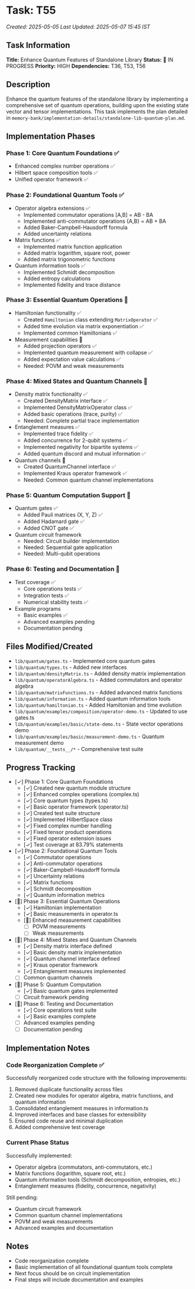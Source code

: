 # Task: T55
*Created: 2025-05-05*
*Last Updated: 2025-05-07 15:45 IST*

## Task Information
**Title:** Enhance Quantum Features of Standalone Library
**Status:** 🔄 IN PROGRESS
**Priority:** HIGH
**Dependencies:** T36, T53, T56

## Description
Enhance the quantum features of the standalone library by implementing a comprehensive set of quantum operations, building upon the existing state vector and tensor implementations. This task implements the plan detailed in `memory-bank/implementation-details/standalone-lib-quantum-plan.md`.

## Implementation Phases

### Phase 1: Core Quantum Foundations ✅
- Enhanced complex number operations ✅
- Hilbert space composition tools ✅
- Unified operator framework ✅

### Phase 2: Foundational Quantum Tools ✅
- Operator algebra extensions ✅
  - Implemented commutator operations [A,B] = AB - BA
  - Implemented anti-commutator operations {A,B} = AB + BA
  - Added Baker-Campbell-Hausdorff formula
  - Added uncertainty relations
- Matrix functions ✅
  - Implemented matrix function application
  - Added matrix logarithm, square root, power
  - Added matrix trigonometric functions
- Quantum information tools ✅
  - Implemented Schmidt decomposition
  - Added entropy calculations
  - Implemented fidelity and trace distance

### Phase 3: Essential Quantum Operations 🔄
- Hamiltonian functionality ✅
  - Created `Hamiltonian` class extending `MatrixOperator` ✅
  - Added time evolution via matrix exponentiation ✅
  - Implemented common Hamiltonians ✅
- Measurement capabilities 🔄
  - Added projection operators ✅
  - Implemented quantum measurement with collapse ✅
  - Added expectation value calculations ✅
  - Needed: POVM and weak measurements

### Phase 4: Mixed States and Quantum Channels 🔄
- Density matrix functionality ✅
  - Created DensityMatrix interface ✅
  - Implemented DensityMatrixOperator class ✅
  - Added basic operations (trace, purity) ✅
  - Needed: Complete partial trace implementation
- Entanglement measures ✅
  - Implemented trace fidelity ✅
  - Added concurrence for 2-qubit systems ✅ 
  - Implemented negativity for bipartite systems ✅
  - Added quantum discord and mutual information ✅
- Quantum channels 🔄
  - Created QuantumChannel interface ✅
  - Implemented Kraus operator framework ✅
  - Needed: Common quantum channel implementations

### Phase 5: Quantum Computation Support 🔄
- Quantum gates ✅
  - Added Pauli matrices (X, Y, Z) ✅
  - Added Hadamard gate ✅
  - Added CNOT gate ✅
- Quantum circuit framework
  - Needed: Circuit builder implementation
  - Needed: Sequential gate application
  - Needed: Multi-qubit operations

### Phase 6: Testing and Documentation 🔄
- Test coverage ✅
  - Core operations tests ✅
  - Integration tests ✅
  - Numerical stability tests ✅
- Example programs
  - Basic examples ✅
  - Advanced examples pending
  - Documentation pending

## Files Modified/Created
- `lib/quantum/gates.ts` - Implemented core quantum gates
- `lib/quantum/types.ts` - Added new interfaces
- `lib/quantum/densityMatrix.ts` - Added density matrix implementation
- `lib/quantum/operatorAlgebra.ts` - Added commutators and operator algebra
- `lib/quantum/matrixFunctions.ts` - Added advanced matrix functions
- `lib/quantum/information.ts` - Added quantum information tools
- `lib/quantum/hamiltonian.ts` - Added Hamiltonian and time evolution
- `lib/quantum/examples/composition/operator-demo.ts` - Updated to use gates.ts
- `lib/quantum/examples/basic/state-demo.ts` - State vector operations demo
- `lib/quantum/examples/basic/measurement-demo.ts` - Quantum measurement demo
- `lib/quantum/__tests__/*` - Comprehensive test suite

## Progress Tracking
- [✓] Phase 1: Core Quantum Foundations
  - [✓] Created new quantum module structure
  - [✓] Enhanced complex operations (complex.ts)
  - [✓] Core quantum types (types.ts)
  - [✓] Basic operator framework (operator.ts)
  - [✓] Created test suite structure
  - [✓] Implemented HilbertSpace class
  - [✓] Fixed complex number handling
  - [✓] Fixed tensor product operations
  - [✓] Fixed operator extension issues
  - [✓] Test coverage at 83.79% statements
- [✓] Phase 2: Foundational Quantum Tools
  - [✓] Commutator operations
  - [✓] Anti-commutator operations
  - [✓] Baker-Campbell-Hausdorff formula
  - [✓] Uncertainty relations
  - [✓] Matrix functions
  - [✓] Schmidt decomposition
  - [✓] Quantum information metrics
- [🔄] Phase 3: Essential Quantum Operations
  - [✓] Hamiltonian implementation
  - [✓] Basic measurements in operator.ts
  - [🔄] Enhanced measurement capabilities
    - [ ] POVM measurements
    - [ ] Weak measurements
- [🔄] Phase 4: Mixed States and Quantum Channels
  - [✓] Density matrix interface defined
  - [✓] Basic density matrix implementation
  - [✓] Quantum channel interface defined
  - [✓] Kraus operator framework
  - [✓] Entanglement measures implemented
  - [ ] Common quantum channels
- [🔄] Phase 5: Quantum Computation
  - [✓] Basic quantum gates implemented
  - [ ] Circuit framework pending
- [🔄] Phase 6: Testing and Documentation
  - [✓] Core operations test suite
  - [✓] Basic examples complete
  - [ ] Advanced examples pending
  - [ ] Documentation pending

## Implementation Notes

### Code Reorganization Complete ✅
Successfully reorganized code structure with the following improvements:
1. Removed duplicate functionality across files
2. Created new modules for operator algebra, matrix functions, and quantum information
3. Consolidated entanglement measures in information.ts
4. Improved interfaces and base classes for extensibility
5. Ensured code reuse and minimal duplication
6. Added comprehensive test coverage

### Current Phase Status
Successfully implemented:
- Operator algebra (commutators, anti-commutators, etc.)
- Matrix functions (logarithm, square root, etc.)
- Quantum information tools (Schmidt decomposition, entropies, etc.)
- Entanglement measures (fidelity, concurrence, negativity)

Still pending:
- Quantum circuit framework
- Common quantum channel implementations
- POVM and weak measurements
- Advanced examples and documentation

## Notes
- Code reorganization complete
- Basic implementation of all foundational quantum tools complete
- Next focus should be on circuit implementation
- Final steps will include documentation and examples